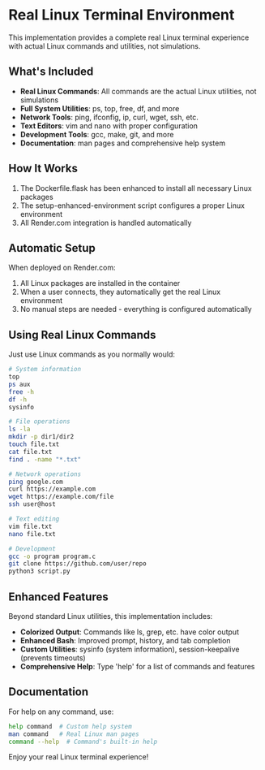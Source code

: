 # Real Linux Terminal Environment

This implementation provides a complete real Linux terminal experience with actual Linux commands and utilities, not simulations.

## What's Included

- **Real Linux Commands**: All commands are the actual Linux utilities, not simulations
- **Full System Utilities**: ps, top, free, df, and more
- **Network Tools**: ping, ifconfig, ip, curl, wget, ssh, etc.
- **Text Editors**: vim and nano with proper configuration
- **Development Tools**: gcc, make, git, and more
- **Documentation**: man pages and comprehensive help system

## How It Works

1. The Dockerfile.flask has been enhanced to install all necessary Linux packages
2. The setup-enhanced-environment script configures a proper Linux environment
3. All Render.com integration is handled automatically

## Automatic Setup

When deployed on Render.com:

1. All Linux packages are installed in the container
2. When a user connects, they automatically get the real Linux environment
3. No manual steps are needed - everything is configured automatically

## Using Real Linux Commands

Just use Linux commands as you normally would:

```bash
# System information
top
ps aux
free -h
df -h
sysinfo

# File operations
ls -la
mkdir -p dir1/dir2
touch file.txt
cat file.txt
find . -name "*.txt"

# Network operations
ping google.com
curl https://example.com
wget https://example.com/file
ssh user@host

# Text editing
vim file.txt
nano file.txt

# Development
gcc -o program program.c
git clone https://github.com/user/repo
python3 script.py
```

## Enhanced Features

Beyond standard Linux utilities, this implementation includes:

- **Colorized Output**: Commands like ls, grep, etc. have color output
- **Enhanced Bash**: Improved prompt, history, and tab completion
- **Custom Utilities**: sysinfo (system information), session-keepalive (prevents timeouts)
- **Comprehensive Help**: Type 'help' for a list of commands and features

## Documentation

For help on any command, use:

```bash
help command  # Custom help system
man command   # Real Linux man pages
command --help  # Command's built-in help
```

Enjoy your real Linux terminal experience!
